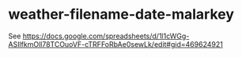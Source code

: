 # weather-filename-date-malarkey

See https://docs.google.com/spreadsheets/d/1l1cWGg-ASIlfkmOll78TCOuoVF-cTRFFoRbAe0sewLk/edit#gid=469624921
